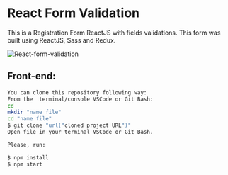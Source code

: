# React Form Validation
This is a Registration Form ReactJS with fields validations. This form was built using ReactJS, Sass and Redux. 

![React-form-validation](https://user-images.githubusercontent.com/67078790/153715226-2a2d9a0c-4fdb-4286-87a0-25ed769875e1.PNG)


## Front-end:

```sh
You can clone this repository following way:
From the  terminal/console VSCode or Git Bash:
cd
mkdir "name file"
cd "name file"
$ git clone "url("cloned project URL")"
Open file in your terminal VSCode or Git Bash.

Please, run:

$ npm install
$ npm start

```


